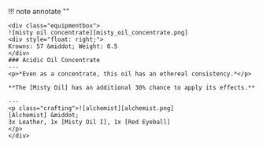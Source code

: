 !!! note annotate ""

    <div class="equipmentbox">
    ![misty oil concentrate][misty_oil_concentrate.png]
    <div style="float: right;">
    Krowns: 57 &middot; Weight: 0.5
    </div>
    ### Acidic Oil Concentrate
    ---
    <p>*Even as a concentrate, this oil has an ethereal consistency.*</p>

    **The [Misty Oil] has an additional 30% chance to apply its effects.**

    ---
    <p class="crafting">![alchemist][alchemist.png] 
    [Alchemist] &middot; 
    3x Leather, 1x [Misty Oil I], 1x [Red Eyeball]
    </p>
    </div>